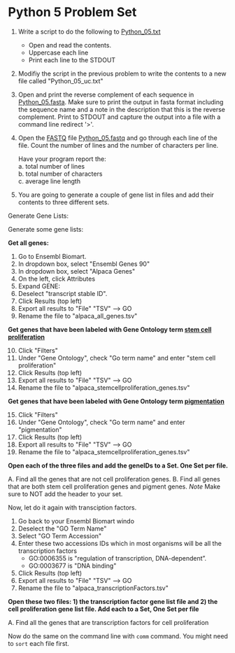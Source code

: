 Python 5 Problem Set
===================

1. Write a script to do the following to [Python_05.txt](https://github.com/srobb1/pfb2017/blob/master/files/Python_05.txt)
   - Open and read the contents.  
   - Uppercase each line
   - Print each line to the STDOUT


2. Modifiy the script in the previous problem to write the contents to a new file called "Python_05_uc.txt"


3. Open and print the reverse complement of each sequence in [Python_05.fasta](https://github.com/srobb1/pfb2017/blob/master/files/Python_05.fasta). Make sure to print the output in fasta format including the sequence name and a note in the description that this is the reverse complement. Print to STDOUT and capture the output into a file with a command line redirect '>'.

4. Open the [FASTQ](https://en.wikipedia.org/wiki/FASTQ_format) file [Python_05.fastq](https://github.com/srobb1/pfb2017/blob/master/files/Python_05.fastq) and go through each line of the file. Count the number of lines and the number of characters per line.
 
    Have your program report the:  
         a. total number of lines  
         b. total number of characters  
         c. average line length   


5. You are going to generate a couple of gene list in files and add their contents to three different sets. 

Generate Gene Lists:

Generate some gene lists:

__Get all genes:__

1. Go to Ensembl Biomart.
2. In dropdown box, select "Ensembl Genes 90"
3. In dropdown box, select "Alpaca Genes" 
4. On the left, click Attributes
5. Expand GENE:
6. Deselect "transcript stable ID".
7. Click Results (top left)
8. Export all results to "File" "TSV" --> GO
9. Rename the file to "alpaca_all_genes.tsv"

__Get genes that have been labeled with Gene Ontology term [stem cell proliferation](http://purl.obolibrary.org/obo/GO_0072089)__

10. Click "Filters"
11. Under "Gene Ontology", check "Go term name" and enter "stem cell proliferation"
12. Click Results (top left)
13. Export all results to "File" "TSV" --> GO
14. Rename the file to "alpaca_stemcellproliferation_genes.tsv"

__Get genes that have been labeled with Gene Ontology term [pigmentation](http://purl.obolibrary.org/obo/GO_0043473)__


15. Click "Filters"
16. Under "Gene Ontology", check "Go term name" and enter "pigmentation"
17. Click Results (top left)
18. Export all results to "File" "TSV" --> GO
19. Rename the file to "alpaca_stemcellproliferation_genes.tsv"


__Open each of the three files and add the geneIDs to a Set. One Set per file.__

A. Find all the genes that are not cell proliferation genes.
B. Find all genes that are both stem cell proliferation genes and pigment genes.
*Note* Make sure to NOT add the header to your set.

Now, let do it again with transciption factors. 
1. Go back to your Ensembl Biomart windo
2. Deselect the "GO Term Name"
3. Select "GO Term Accession"
4. Enter these two accessions IDs which in most organisms will be all the transcription factors
   - GO:0006355 is "regulation of transcription, DNA-dependent”. 
   - GO:0003677 is "DNA binding"
5.  Click Results (top left)
6. Export all results to "File" "TSV" --> GO
7. Rename the file to "alpaca_transcriptionFactors.tsv"

__Open these two files: 1) the transcription factor gene list file and 2) the cell proliferation gene list file. Add each to a Set, One Set per file__

A. Find all the genes that are transcription factors for cell proliferation


Now do the same on the command line with `comm` command. You might need to `sort` each file first.
